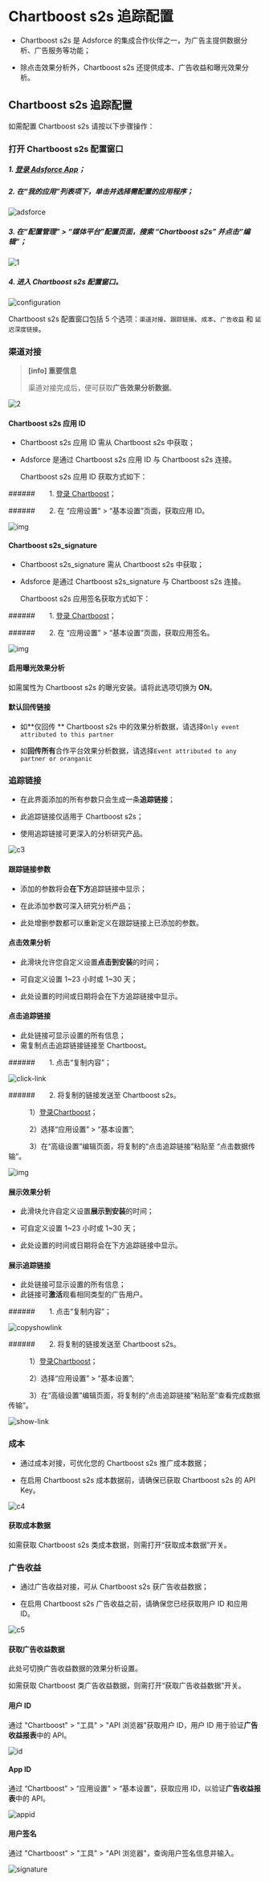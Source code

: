 # Chartboost s2s  追踪配置

* Chartboost s2s 是 Adsforce 的集成合作伙伴之一，为广告主提供数据分析、广告服务等功能；

* 除点击效果分析外，Chartboost s2s 还提供成本、广告收益和曝光效果分析。


## Chartboost s2s 追踪配置

如需配置 Chartboost s2s 请按以下步骤操作：

### 打开 Chartboost s2s 配置窗口

##### 1. [登录 Adsforce App](<https://demo-portal.adsforce.io/login>)；

##### 2. 在“我的应用”列表项下，单击并选择需配置的应用程序；

![adsforce](adsforce.png)

##### 3. 在“配置管理” > “媒体平台”配置页面，搜索 “Chartboost s2s” 并点击“编辑”；

![1](1.png)

##### 4. 进入 **Chartboost s2s** 配置窗口。 

![configuration](configuration.png)

Chartboost s2s 配置窗口包括 5 个选项：`渠道对接`、`跟踪链接`、`成本`、`广告收益` 和 `延迟深度链接`。

### 渠道对接

> **[info] 重要信息**
>
> 渠道对接完成后，便可获取**广告效果分析数据**。

![2](2.png)

#### Chartboost s2s 应用 ID

* Chartboost s2s 应用 ID 需从 Chartboost s2s 中获取；

* Adsforce 是通过 Chartboost s2s 应用 ID 与 Chartboost s2s 连接。  

  Chartboost s2s 应用 ID 获取方式如下：

######&ensp;&ensp;&ensp;&ensp;1. [登录 Chartboost](https://dashboard.chartboost.com/login)；

######&ensp;&ensp;&ensp;&ensp;2. 在 “应用设置” > “基本设置”页面，获取应用 ID。

![img](appid.png)

#### Chartboost s2s_signature

* Chartboost s2s_signature 需从 Chartboost s2s 中获取；

* Adsforce 是通过 Chartboost s2s_signature 与 Chartboost s2s 连接。 

  Chartboost s2s 应用签名获取方式如下：

######&ensp;&ensp;&ensp;&ensp;1. [登录 Chartboost](https://dashboard.chartboost.com/login)；

######&ensp;&ensp;&ensp;&ensp;2. 在 “应用设置” > “基本设置”页面，获取应用签名。

![img](appsignature.png)

#### 启用曝光效果分析

如需属性为 Chartboost s2s 的曝光安装。请将此选项切换为 **ON**。

#### 默认回传链接

* 如**仅回传 ** Chartboost s2s 中的效果分析数据，请选择`Only event attributed to this partner`

* 如**回传所有**合作平台效果分析数据，请选择`Event attributed to any partner or oranganic`

### 追踪链接

* 在此界面添加的所有参数只会生成一条**追踪链接**；

* 此追踪链接仅适用于 Chartboost s2s；

* 使用追踪链接可更深入的分析研究产品。



![c3](c3.png)

#### 跟踪链接参数

* 添加的参数将会**在下方**追踪链接中显示；

* 在此添加参数可深入研究分析产品；

* 此处增删参数都可以重新定义在跟踪链接上已添加的参数。

#### 点击效果分析

* 此滑块允许您自定义设置**点击到安装**的时间；

* 可自定义设置 1~23 小时或 1~30 天；

* 此处设置的时间或日期将会在下方追踪链接中显示。

#### 点击追踪链接

* 此处链接可显示设置的所有信息；
* 需复制点击追踪链接链接至 Chartboost。

######&ensp;&ensp;&ensp;&ensp;1. 点击“复制内容”；

![click-link](click-link.png)

######&ensp;&ensp;&ensp;&ensp;2. 将复制的链接发送至 Chartboost s2s。

&ensp;&ensp;&ensp;&ensp;&ensp;&ensp;1）[登录Chartboost](https://dashboard.chartboost.com/login)；

&ensp;&ensp;&ensp;&ensp;&ensp;&ensp;2）选择“应用设置” > “基本设置”;

&ensp;&ensp;&ensp;&ensp;&ensp;&ensp;3）在“高级设置”编辑页面，将复制的“点击追踪链接”粘贴至 “点击数据传输”。

![img](clicklink.png)

#### 展示效果分析

* 此滑块允许自定义设置**展示到安装**的时间；

* 可自定义设置 1~23 小时或 1~30 天；

* 此处设置的时间或日期将会在下方追踪链接中显示。

#### 展示追踪链接

* 此处链接可显示设置的所有信息；
* 此链接可**激活**观看相同类型的广告用户。

######&ensp;&ensp;&ensp;&ensp;1. 点击“复制内容”；

![copyshowlink](copyshowlink.png)

######&ensp;&ensp;&ensp;&ensp;2. 将复制的链接发送至 Chartboost s2s。

&ensp;&ensp;&ensp;&ensp;&ensp;&ensp;1）[登录Chartboost](https://dashboard.chartboost.com/login)；

&ensp;&ensp;&ensp;&ensp;&ensp;&ensp;2）选择“应用设置” > “基本设置”;

&ensp;&ensp;&ensp;&ensp;&ensp;&ensp;3）在“高级设置”编辑页面，将复制的“点击追踪链接”粘贴至“查看完成数据传输”。

![show-link](show-link.png)

### 成本

* 通过成本对接，可优化您的 Chartboost s2s 推广成本数据；

* 在启用 Chartboost s2s 成本数据前，请确保已获取 Chartboost s2s 的 API Key。

![c4](c4.png)

#### 获取成本数据

如需获取 Chartboost s2s 类成本数据，则需打开“获取成本数据”开关。

### 广告收益

* 通过广告收益对接，可从 Chartboost s2s 获广告收益数据；

* 在启用 Chartboost s2s 广告收益之前，请确保您已经获取用户 ID 和应用 ID。   

![c5](c5.png)

#### 获取广告收益数据

此处可切换广告收益数据的效果分析设置。

 如需获取 Chartboost 类广告收益数据，则需打开“获取广告收益数据”开关。

#### 用户 ID

通过 "Chartboost" > "工具" > "API 浏览器"获取用户 ID，用户 ID 用于验证**广告收益报表**中的 API。 

![id](id.png)

#### App ID

通过 “Chartboost” > “应用设置” > “基本设置”，获取应用 ID，以验证**广告收益报表**中的 API。

![appid](appid.png)

#### 用户签名

通过 "Chartboost" > "工具" > "API 浏览器"，查询用户签名信息并输入。

![signature](signature.png)
